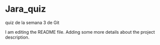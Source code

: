 # Jara_quiz
quiz de la semana 3 de Git

I am editing the README file. Adding some more details about the project description.

